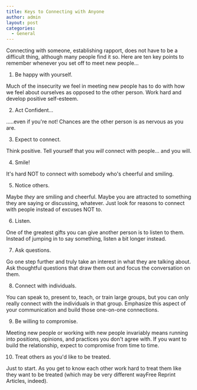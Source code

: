 ```yaml
---
title: Keys to Connecting with Anyone
author: admin
layout: post
categories:
  - General
---
```

Connecting with someone, establishing rapport, does not have to be a difficult thing, although many people find it so. Here are ten key points to remember whenever you set off to meet new people...

1. Be happy with yourself.

Much of the insecurity we feel in meeting new people has to do with how we feel about ourselves as opposed to the other person. Work hard and develop positive self-esteem.

2. Act Confident...

.....even if you're not! Chances are the other person is as nervous as you are.

3. Expect to connect.

Think positive. Tell yourself that you *will* connect with people... and you will.

4. Smile!

It's hard NOT to connect with somebody who's cheerful and smiling.

5. Notice others.

Maybe *they* are smiling and cheerful. Maybe you are attracted to something they are saying or discussing, whatever. Just look for reasons to connect with people instead of excuses NOT to.

6. Listen.

One of the greatest gifts you can give another person is to listen to them. Instead of jumping in to say something, listen a bit longer instead.

7. Ask questions.

Go one step further and truly take an interest in what they are talking about. Ask thoughtful questions that draw them out and focus the conversation on them.

8. Connect with individuals.

You can speak to, present to, teach, or train large groups, but you can only really connect with the individuals in that group. Emphasize this aspect of your communication and build those one-on-one connections.

9. Be willing to compromise.

Meeting new people or working with new people invariably means running into positions, opinions, and practices you don't agree with. If you want to build the relationship, expect to compromise from time to time.

10. Treat others as you'd like to be treated.

Just to start. As you get to know each other work hard to treat them like they want to be treated (which may be very different wayFree Reprint Articles, indeed).
